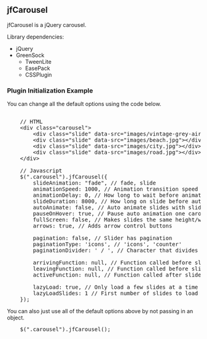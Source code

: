 <h2>jfCarousel</h2>

<p>jfCarousel is a jQuery carousel.</p>

<p>Library dependencies:</p>

<ul>
	<li>jQuery</li>
	<li>GreenSock
		<ul>
			<li>TweenLite</li>
			<li>EasePack</li>
			<li>CSSPlugin</li>
		</ul>
	</li>
</ul>

<h3>Plugin Initialization Example</h3>

<p>You can change all the default options using the code below.</p>

<pre>

	// HTML
	&lt;div class="carousel"&gt;
		&lt;div class="slide" data-src="images/vintage-grey-airplane-plane.jpg"&gt;&lt;/div&gt;
		&lt;div class="slide" data-src="images/beach.jpg"&gt;&lt;/div&gt;
		&lt;div class="slide" data-src="images/city.jpg"&gt;&lt;/div&gt;
		&lt;div class="slide" data-src="images/road.jpg"&gt;&lt;/div&gt;
	&lt;/div&gt;

	// Javascript
	$(".carousel").jfCarousel({
		slideAnimation: "fade", // fade, slide
		animationSpeed: 1000, // Animation transition speed
		animationDelay: 0, // How long to wait before animating
		slideDuration: 8000, // How long on slide before auto animation
		autoAnimate: false, // Auto animate slides with slideDuration as timer
		pauseOnHover: true, // Pause auto animation one carousel hover
		fullScreen: false, // Makes slides the same height/width as window
		arrows: true, // Adds arrow control buttons

		pagination: false, // Slider has pagination
		paginationType: 'icons', // 'icons', 'counter'
		paginationDivider: ' / ', // Character that divides current slide and slide count. ex: 1 / 8

		arrivingFunction: null, // Function called before slide animation, returns next slide
		leavingFunction: null, // Function called before slide animation, returns prev slide
		activeFunction: null, // Function called after slide animation, returns current slide

		lazyLoad: true, // Only load a few slides at a time
		lazyLoadSlides: 1 // First number of slides to load before page load (including 1st slide)
	});
</pre>

<p>You can also just use all of the default options above by not passing in an object.</p>

<pre>
	$(".carousel").jfCarousel();
</pre>
